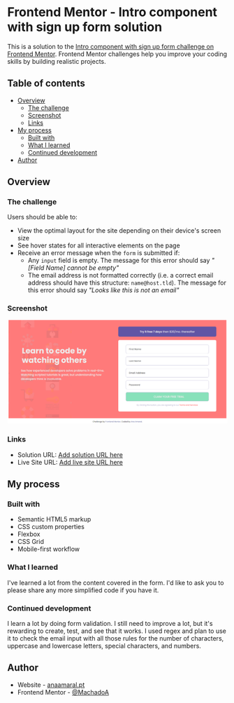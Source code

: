 # Frontend Mentor - Intro component with sign up form solution

This is a solution to the [Intro component with sign up form challenge on Frontend Mentor](https://www.frontendmentor.io/challenges/intro-component-with-signup-form-5cf91bd49edda32581d28fd1). Frontend Mentor challenges help you improve your coding skills by building realistic projects. 

## Table of contents

- [Overview](#overview)
  - [The challenge](#the-challenge)
  - [Screenshot](#screenshot)
  - [Links](#links)
- [My process](#my-process)
  - [Built with](#built-with)
  - [What I learned](#what-i-learned)
  - [Continued development](#continued-development)
- [Author](#author)


## Overview

### The challenge

Users should be able to:

- View the optimal layout for the site depending on their device's screen size
- See hover states for all interactive elements on the page
- Receive an error message when the `form` is submitted if:
  - Any `input` field is empty. The message for this error should say *"[Field Name] cannot be empty"*
  - The email address is not formatted correctly (i.e. a correct email address should have this structure: `name@host.tld`). The message for this error should say *"Looks like this is not an email"*

### Screenshot

![](./images/ecra.png)


### Links

- Solution URL: [Add solution URL here](https://signup-form-newbie.netlify.app/)
- Live Site URL: [Add live site URL here](https://github.com/MachadoA/JS-newbie/tree/main/intro-component-with-signup-form)

## My process

### Built with

- Semantic HTML5 markup
- CSS custom properties
- Flexbox
- CSS Grid
- Mobile-first workflow

### What I learned

I've learned a lot from the content covered in the form. I'd like to ask you to please share any more simplified code if you have it.


### Continued development

I learn a lot by doing form validation. I still need to improve a lot, but it's rewarding to create, test, and see that it works. I used regex and plan to use it to check the email input with all those rules for the number of characters, uppercase and lowercase letters, special characters, and numbers.


## Author

- Website - [anaamaral.pt](http://anaamaral.pt/)
- Frontend Mentor - [@MachadoA](https://www.frontendmentor.io/profile/MachadoA)


